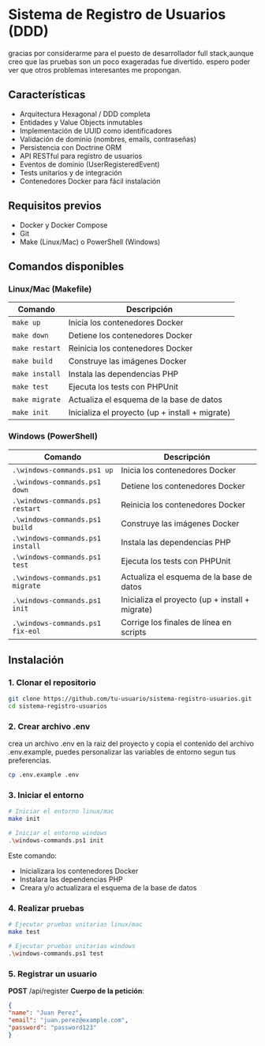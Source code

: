 # Sistema de Registro de Usuarios (DDD)

gracias por considerarme para el puesto de desarrollador full stack,aunque creo que las pruebas son un poco exageradas fue divertido. espero poder ver que otros problemas interesantes me propongan.

## Características

- Arquitectura Hexagonal / DDD completa
- Entidades y Value Objects inmutables
- Implementación de UUID como identificadores
- Validación de dominio (nombres, emails, contraseñas)
- Persistencia con Doctrine ORM
- API RESTful para registro de usuarios
- Eventos de dominio (UserRegisteredEvent)
- Tests unitarios y de integración
- Contenedores Docker para fácil instalación

## Requisitos previos

- Docker y Docker Compose
- Git
- Make (Linux/Mac) o PowerShell (Windows)
## Comandos disponibles

### Linux/Mac (Makefile)

| Comando | Descripción |
|---------|-------------|
| `make up` | Inicia los contenedores Docker |
| `make down` | Detiene los contenedores Docker |
| `make restart` | Reinicia los contenedores Docker |
| `make build` | Construye las imágenes Docker |
| `make install` | Instala las dependencias PHP |
| `make test` | Ejecuta los tests con PHPUnit |
| `make migrate` | Actualiza el esquema de la base de datos |
| `make init` | Inicializa el proyecto (up + install + migrate) |

### Windows (PowerShell)

| Comando | Descripción |
|---------|-------------|
| `.\windows-commands.ps1 up` | Inicia los contenedores Docker |
| `.\windows-commands.ps1 down` | Detiene los contenedores Docker |
| `.\windows-commands.ps1 restart` | Reinicia los contenedores Docker |
| `.\windows-commands.ps1 build` | Construye las imágenes Docker |
| `.\windows-commands.ps1 install` | Instala las dependencias PHP |
| `.\windows-commands.ps1 test` | Ejecuta los tests con PHPUnit |
| `.\windows-commands.ps1 migrate` | Actualiza el esquema de la base de datos |
| `.\windows-commands.ps1 init` | Inicializa el proyecto (up + install + migrate) |
| `.\windows-commands.ps1 fix-eol` | Corrige los finales de línea en scripts |


## Instalación

### 1. Clonar el repositorio

```bash
git clone https://github.com/tu-usuario/sistema-registro-usuarios.git
cd sistema-registro-usuarios
```
### 2. Crear archivo .env
crea un archivo .env en la raiz del proyecto y copia el contenido del archivo .env.example, puedes personalizar las variables de entorno segun tus preferencias.

```bash
cp .env.example .env
```


### 3. Iniciar el entorno

```bash
# Iniciar el entorno linux/mac
make init

# Iniciar el entorno windows
.\windows-commands.ps1 init
```
Este comando:
- Inicializara los contenedores Docker
- Instalara las dependencias PHP
- Creara y/o actualizara el esquema de la base de datos


### 4. Realizar pruebas

```bash
# Ejecutar pruebas unitarias linux/mac
make test

# Ejecutar pruebas unitarias windows
.\windows-commands.ps1 test
```
### 5. Registrar un usuario
**POST** /api/register
**Cuerpo de la petición**:

```json
{
"name": "Juan Perez",
"email": "juan.perez@example.com",
"password": "password123"
}
```




